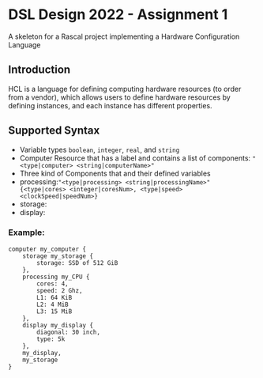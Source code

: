 <!--
 * @Author: rocs
 * @Date: 2022-05-14 15:59:26
 * @LastEditors: rocs
 * @LastEditTime: 2022-05-14 18:22:36
 * @Description: add info
-->
# DSL Design 2022 - Assignment 1
A skeleton for a Rascal project implementing a Hardware Configuration Language
## Introduction
HCL is a language for defining computing hardware resources (to order from a vendor), which allows users to define hardware resources by defining instances, and each instance has different properties. 

## Supported Syntax
- Variable types `boolean`, `integer`, `real`, and `string`
- Computer Resource that has a label and contains a list of components: `"<type|computer> <string|computerName>"`
- Three kind of Components that and their defined variables
- processing:`"<type|processing> <string|processingName>" {<type|cores> <integer|coresNum>, <type|speed> <clockSpeed|speedNum>}`
- storage:
- display:
### Example:
```
computer my_computer {
    storage my_storage {
        storage: SSD of 512 GiB
    },
    processing my_CPU {
        cores: 4,
        speed: 2 Ghz,
        L1: 64 KiB
        L2: 4 MiB
        L3: 15 MiB
    },
    display my_display {
        diagonal: 30 inch,
        type: 5k
    },
    my_display,
    my_storage
}
```
